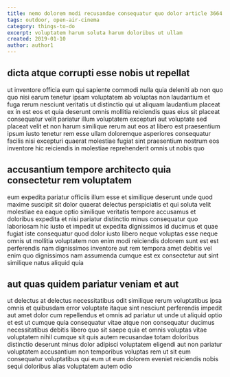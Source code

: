 ```yaml
---
title: nemo dolorem modi recusandae consequatur quo dolor article 3664
tags: outdoor, open-air-cinema
category: things-to-do
excerpt: voluptatem harum soluta harum doloribus ut ullam
created: 2019-01-10
author: author1
---
```


## dicta atque corrupti esse nobis ut repellat

ut inventore officia eum qui sapiente commodi nulla quia deleniti ab non quo quo nisi earum tenetur ipsam voluptatem ab voluptas non laudantium et fuga rerum nesciunt veritatis ut distinctio qui ut aliquam laudantium placeat ex in est eos et quia deserunt omnis mollitia reiciendis quas eius sit placeat consequatur velit pariatur illum voluptatem excepturi aut voluptate sed placeat velit et non harum similique rerum aut eos at libero est praesentium ipsum iusto tenetur rem esse ullam doloremque asperiores consequatur facilis nisi excepturi quaerat molestiae fugiat sint praesentium nostrum eos inventore hic reiciendis in molestiae reprehenderit omnis ut nobis quo

## accusantium tempore architecto quia consectetur rem voluptatem

eum expedita pariatur officiis illum esse et similique deserunt unde quod maxime suscipit sit dolor quaerat delectus perspiciatis et qui soluta velit molestiae ea eaque optio similique veritatis tempore accusamus et doloribus expedita et nisi pariatur distinctio minus consequatur quo laboriosam hic iusto et impedit ut expedita dignissimos id ducimus et quae fugiat iste consequatur quod dolor iusto libero neque voluptas esse neque omnis ut mollitia voluptatem non enim modi reiciendis dolorem sunt est est perferendis nam dignissimos inventore aut rem tempora amet debitis vel enim quo dignissimos nam assumenda cumque est ex consectetur aut sint similique natus aliquid quia

## aut quas quidem pariatur veniam et aut

ut delectus at delectus necessitatibus odit similique rerum voluptatibus ipsa omnis et quibusdam error voluptate itaque sint nesciunt perferendis impedit aut amet dolor cum repellendus et omnis ad pariatur ut unde ut aliquid optio et est ut cumque quia consequatur vitae atque non consequatur ducimus necessitatibus debitis libero quo sit saepe quia et omnis voluptas vitae voluptatem nihil cumque sit quis autem recusandae totam doloribus distinctio deserunt minus dolor adipisci voluptatem eligendi aut non pariatur voluptatem accusantium non temporibus voluptas rem ut sit eum consequatur voluptatibus qui eum ut eum dolorem eveniet reiciendis nobis sequi doloribus alias voluptatem autem odio
